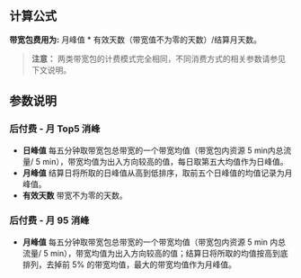 ## 计算公式
**带宽包费用为:** 月峰值 \* 有效天数（带宽值不为零的天数）/结算月天数。
>**注意：**
>两类带宽包的计费模式完全相同，不同消费方式的相关参数请参见下文说明。

## 参数说明
### 后付费 - 月 Top5 消峰
- **日峰值**
每五分钟取带宽包总带宽的一个带宽均值（带宽包内资源 5 min内总流量/ 5 min），带宽均值为出入方向较高的值，每日取第五大均值作为日峰值。
- **月峰值**
结算日将所取的日峰值从高到低排序，取前五个日峰值的均值记录为月峰值。
- **有效天数**
带宽不为零的天数。

### 后付费 - 月 95 消峰
- **月峰值**
每五分钟取带宽包总带宽的一个带宽均值（带宽包内资源 5 min 内总流量/ 5 min），带宽均值为出入方向较高的值；结算日将所取的均值按高到底排列，去掉前 5% 的带宽均值，最大的带宽均值作为月峰值。
